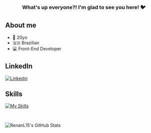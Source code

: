 <h3 align="center"> What's up everyone?! I'm glad to see you here! 🐦<h3>
  <p align="center">
  
  ## About me
  
  - 🤵 20yo
  - 🇧🇷 Brazilian
  - 💻 Front-End Developer
  
  ## LinkedIn
  
  [![Linkedin](https://skillicons.dev/icons?i=linkedin)](https://www.linkedin.com/in/renan-almeida-lopes/)
  
  ## Skills
  
  [![My Skills](https://skillicons.dev/icons?i=js,html,css,react,tailwind,nodejs,angular,bootstrap,php,figma,mysql)](https://skillicons.dev)
  
  <br>
  
  ![RenanL15's GitHub Stats](https://github-readme-stats.vercel.app/api?username=renanl15&show_icons=true&count_private=true&hide_border=true&theme=dark)
